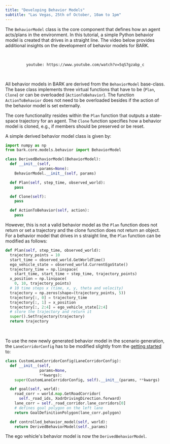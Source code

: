 ```yaml
---
title: "Developing Behavior Models"
subtitle: "Las Vegas, 25th of October, 10am to 1pm"
---
```


The `BehaviorModel` class is the core component that defines how an agent acts/plans in the environment.
In this tutorial, a simple Python behavior model is created that drives in a straight line.
The video below provides additional insights on the development of behavior models for BARK.

<br />

<div align="center">

`youtube: https://www.youtube.com/watch?v=5qS7gzabp_c`

</div>

<br />

All behavior models in BARK are derived from the `BehaviorModel` base-class.
The base class implements three virtual functions that have to be (`Plan`, `Clone`) or can be overloaded (`ActionToBehavior`).
The function `ActionToBehavior` does not need to be overloaded besides if the action of the behavior model is set externally.

The core functionality resides within the `Plan` function that outputs a state-space trajectory for an agent.
The `Clone` function specifies how a behavior model is cloned, e.g., if members should be preserved or be reset.

A simple derived behavior model class is given by:

```python
import numpy as np
from bark.core.models.behavior import BehaviorModel

class DerivedBehaviorModel(BehaviorModel):
  def __init__(self,
               params=None):
    BehaviorModel.__init__(self, params)

  def Plan(self, step_time, observed_world):
    pass

  def Clone(self):
    pass

  def ActionToBehavior(self, action):
    pass
```

However, this is not a valid behavior model as the `Plan` function does not return or set a trajectory and the clone function does not return an object.
For a behavior model that drives in s straight line, the `Plan` function can be modified as follows:

```python
def Plan(self, step_time, observed_world):
  trajectory_points = 10
  start_time = observed_world.GetWorldTime()
  ego_vehicle_state = observed_world.CurrentEgoState()
  trajectory_time = np.linspace(
    start_time, start_time + step_time, trajectory_points)
  x_position = np.linspace(
    0, 10, trajectory_points)
  # 10 time steps x (time, x, y, theta and velocity)
  trajectory = np.zeros(shape=(trajectory_points, 5))
  trajectory[:, 0] = trajectory_time
  trajectory[:, 1] = x_position
  trajectory[:, 2:4] = ego_vehicle_state[2:4]
  # store the trajectory and return it
  super().SetTrajectory(trajectory)
  return trajectory
```

<br />

To use the new newly generated behavior model in the scenario generation, the `LaneCorridorConfig` has to be modified slightly from the [getting started](/tutorials/) to:

```python
class CustomLaneCorridorConfig(LaneCorridorConfig):
  def __init__(self,
               params=None,
               **kwargs):
    super(CustomLaneCorridorConfig, self).__init__(params, **kwargs)

  def goal(self, world):
    road_corr = world.map.GetRoadCorridor(
      self._road_ids, XodrDrivingDirection.forward)
    lane_corr = self._road_corridor.lane_corridors[0]
    # defines goal polygon on the left lane
    return GoalDefinitionPolygon(lane_corr.polygon)

  def controlled_behavior_model(self, world):
    return DerivedBehaviorModel(self._params)
```

The ego vehicle's behavior model is now the `DerivedBehaviorModel`.
